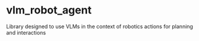 # vlm_robot_agent
Library designed to use VLMs in the context of robotics actions for planning and interactions
